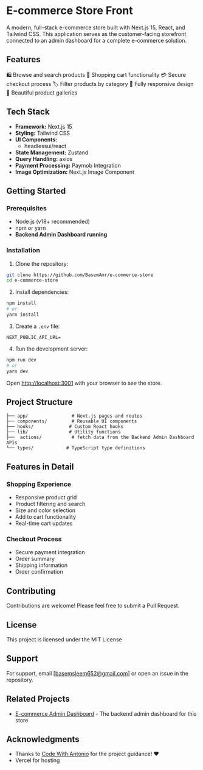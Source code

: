 # E-commerce Store Front
A modern, full-stack e-commerce store built with Next.js 15, React, and Tailwind CSS. This application serves as the customer-facing storefront connected to an admin dashboard for a complete e-commerce solution.

## Features
🛍️ Browse and search products
🛒 Shopping cart functionality
💳 Secure checkout process
🏷️ Filter products by category
📱 Fully responsive design
🎨 Beautiful product galleries

## Tech Stack
- **Framework:** Next.js 15
- **Styling:** Tailwind CSS
- **UI Components:** 
    - headlessui/react
- **State Management:** Zustand
- **Query Handling:** axios
- **Payment Processing:** Paymob Integration
- **Image Optimization:** Next.js Image Component

## Getting Started

### Prerequisites
- Node.js (v18+ recommended)
- npm or yarn
- **Backend Admin Dashboard running**

### Installation

1. Clone the repository:
```bash
git clone https://github.com/BasemAmr/e-commerce-store
cd e-commerce-store
```

2. Install dependencies:
```bash
npm install
# or
yarn install
```

3. Create a `.env` file:
```env
NEXT_PUBLIC_API_URL=
```

4. Run the development server:
```bash
npm run dev
# or
yarn dev
```

Open [http://localhost:3001](http://localhost:3001) with your browser to see the store.

## Project Structure
```
├── app/                # Next.js pages and routes
├── components/         # Reusable UI components
├── hooks/             # Custom React hooks
├── lib/               # Utility functions
├──  actions/           # fetch data from the Backend Admin Dashboard APIs
└── types/            # TypeScript type definitions
```

## Features in Detail

### Shopping Experience
- Responsive product grid
- Product filtering and search
- Size and color selection
- Add to cart functionality
- Real-time cart updates

### Checkout Process
- Secure payment integration
- Order summary
- Shipping information
- Order confirmation

## Contributing
Contributions are welcome! Please feel free to submit a Pull Request.

## License
This project is licensed under the MIT License

## Support
For support, email [basemsleem652@gmail.com] or open an issue in the repository.

## Related Projects
- [E-commerce Admin Dashboard](https://github.com/BasemAmr/CMS---E-Commerce-Admin-Dashboard) - The backend admin dashboard for this store

## Acknowledgments
- Thanks to [Code With Antonio](https://www.youtube.com/watch?v=5miHyP6lExg) for the project guidance! ❤
- Vercel for hosting
